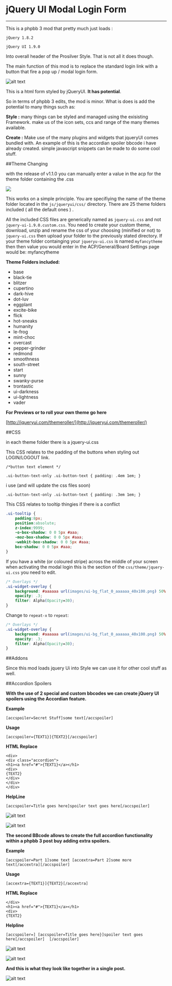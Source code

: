 jQuery UI Modal Login Form
==========================

----------


This is a phpbb 3 mod that pretty much just loads :

`jQuery 1.8.2`

`jQuery UI 1.9.0`

Into overall header of the Prosilver Style. That is not all it does though.

The main function of this mod is to replace the standard login link with a button that fire a pop up / modal
login form.

![alt text](https://raw.github.com/randomessence/jqueryUIloginphpbb3mod/master/contrib/examples/form.png)

This is a html form styled by jQueryUI. **It has potential**. 

So in terms of phpbb 3 edits, the mod is minor. What is does is add the potential to many things such as:

**Style :** many things can be styled and managed using the exisisting Framework. make us of the icon sets, ccs and range of the many themes available.

**Create :** Make use of the many plugins and widgets that jqueryUI comes bundled with. An example of this is the accordian spoiler bbcode i have already created. simple javascript snippets can be made to do some cool stuff.

##Theme Changing

with the release of v1.1.0 you can manually enter a value in the acp for the theme folder containing the .css

![](https://raw.github.com/randomessence/jqueryUIloginphpbb3mod/master/contrib/examples/acp.png)

This works on a simple principle. You are specifiying the name of the theme folder located in the `js/jqueryui/css/` directory. There are 25 theme folders included ( all the default ones ) . 

All the included CSS files are generically named as `jquery-ui.css` and not `jquery-ui-1.9.0.custom.css`. You need to create your custom theme, download, unzip and rename the css of your choosing (minified or not) to `jquery-ui.css` then upload your folder to the previously stated directory. If your theme folder containging your `jqueryu-ui.css` is named `myfancytheme` then then value you would enter in the ACP/General/Board Settings page would be: myfancytheme

**Theme Folders included:**

- base
- black-tie
- blitzer
- cupertino
- dark-hive
- dot-luv
- eggplant
- excite-bike
- flick
- hot-sneaks
- humanity
- le-frog
- mint-choc
- overcast
- pepper-grinder
- redmond
- smoothness
- south-street
- start
- sunny
- swanky-purse
- trontastic
- ui-darkness
- ui-lightness
- vader

**For Previews or to roll your own theme go here**

[http://jqueryui.com/themeroller/](http://jqueryui.com/themeroller/)

##CSS

in each theme folder there is a jquery-ui.css

This CSS relates to the padding of the buttons when styling out LOGIN/LOGOUT link.

`/*button text element */`

`.ui-button-text-only .ui-button-text { padding: .4em 1em; }`

i use (and will update the css files soon)

`.ui-button-text-only .ui-button-text { padding: .3em 1em; }`

This CSS relates to tooltip thingies if there is a conflict

```css
.ui-tooltip {
	padding:8px;
	position:absolute;
	z-index:9999;
	-o-box-shadow: 0 0 5px #aaa;
	-moz-box-shadow: 0 0 5px #aaa;
	-webkit-box-shadow: 0 0 5px #aaa;
	box-shadow: 0 0 5px #aaa;
}
```

If you have a white (or coloured stripe) across the middle of your screen when activating the modal login this is the section of the `css/theme/jquery-ui.css` you need to edit.

```css
/* Overlays */
.ui-widget-overlay {
	background: #aaaaaa url(images/ui-bg_flat_0_aaaaaa_40x100.png) 50% 50% repeat-x;
	opacity: .3;
	filter: Alpha(Opacity=30);
}
```
Change to `repeat-x` to `repeat`:

```css
/* Overlays */
.ui-widget-overlay {
	background: #aaaaaa url(images/ui-bg_flat_0_aaaaaa_40x100.png) 50% 50% repeat-x;
	opacity: .3;
	filter: Alpha(Opacity=30);
}
```

##Addons

Since this mod loads jquery Ui into Style we can use it for other cool stuff as well. 

##Accordion Spoilers

**With the use of 2 special and custom bbcodes we can create jQuery UI spoilers using the Accordian feature.**

**Example**

`[accspoiler=Secret Stuff]some text[/accspoiler]`

**Usage**

`[accspoiler={TEXT1}]{TEXT2}[/accspoiler]`

**HTML Replace**

```
<div>
<div class="accordion">
<h1><a href="#">{TEXT1}</a></h1>
<div>
{TEXT2}
</div>
</div>
</div>
```

**HelpLine**

`[accspoiler=Title goes here]spoiler text goes here[/accspoiler]`

![alt text](https://raw.github.com/randomessence/jqueryUIloginphpbb3mod/master/contrib/examples/spoiler1.png)

![alt text](https://raw.github.com/randomessence/jqueryUIloginphpbb3mod/master/contrib/examples/spoiler2.png)

**The second BBcode allows to create the full accordion functionality within a phpbb 3 post buy adding extra spoilers.**

**Example**

`[accspoiler=Part 1]some text [accextra=Part 2]some more text[/accextra][/accspoiler]`

**Usage**

`[accextra={TEXT1}]{TEXT2}[/accextra]`

**HTML Replace**

```
</div>
<h1><a href="#">{TEXT1}</a></h1>
<div>
{TEXT2}
```

**Helpline**

 `[accspoiler=] [accspoiler=Title goes here}]spoiler text goes here[/accspoiler]  [/accspoiler]`

![alt text](https://raw.github.com/randomessence/jqueryUIloginphpbb3mod/master/contrib/examples/extra1.png)

![alt text](https://raw.github.com/randomessence/jqueryUIloginphpbb3mod/master/contrib/examples/extra2.png)

**And this is what they look like together in a single post.**

![alt text](https://raw.github.com/randomessence/jqueryUIloginphpbb3mod/master/contrib/examples/full.png)